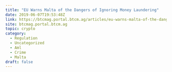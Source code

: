 ```yaml
---
title: "EU Warns Malta of the Dangers of Ignoring Money Laundering"
date: 2019-06-07T19:53:48Z
link: https://btcmag.portal.btcm.ag/articles/eu-warns-malta-of-the-dangers-of-neglecting-money-laundering/?utm_medium=RSS&utm_source=hune
site: btcmag.portal.btcm.ag
topic: crypto
category:
  - Regulation
  - Uncategorized
  - Aml
  - Crime
  - Malta
draft: false
---
```

